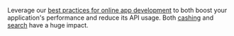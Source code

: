 <!-- markdownlint-disable-file MD041 -->
Leverage our [best practices for online app development][2] to both boost your application's performance and reduce its API usage. Both [cashing][3] and [search][4] have a huge impact.

<!-- Referenced links -->
[2]: ../../best-practices/index.md
[3]: ../../best-practices/index.md#caching
[4]: ../../best-practices/index.md#searching
